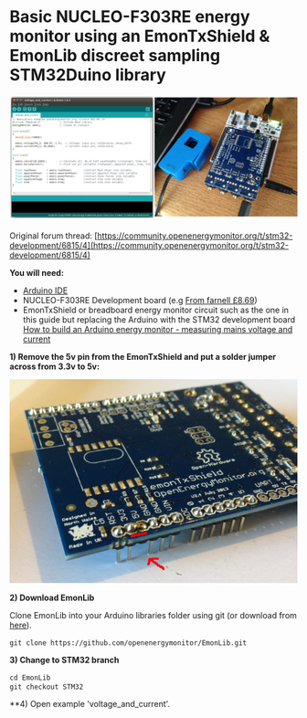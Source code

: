 # Basic NUCLEO-F303RE energy monitor using an EmonTxShield & EmonLib discreet sampling STM32Duino library

![EmonLib.png](../../images/STM32Duino/EmonLib.png)

Original forum thread: [https://community.openenergymonitor.org/t/stm32-development/6815/4](https://community.openenergymonitor.org/t/stm32-development/6815/4)

**You will need:**

- [Arduino IDE](https://www.arduino.cc/en/Main/Software)
- NUCLEO-F303RE Development board (e.g [From farnell £8.69](https://uk.farnell.com/stmicroelectronics/nucleo-f303re/dev-board-st-link-nucleo/dp/2467271))
- EmonTxShield or breadboard energy monitor circuit such as the one in this guide but replacing the Arduino with the STM32 development board [How to build an Arduino energy monitor - measuring mains voltage and current](https://learn.openenergymonitor.org/electricity-monitoring/ctac/how-to-build-an-arduino-energy-monitor)

**1) Remove the 5v pin from the EmonTxShield and put a solder jumper across from 3.3v to 5v:**

![shieldmod.JPG](../../images/shieldmod.JPG)

**2) Download EmonLib**

Clone EmonLib into your Arduino libraries folder using git (or download from [here](http://github.com/openenergymonitor/EmonLib)).

    git clone https://github.com/openenergymonitor/EmonLib.git

**3) Change to STM32 branch**

    cd EmonLib
    git checkout STM32
    
**4) Open example 'voltage_and_current'.


